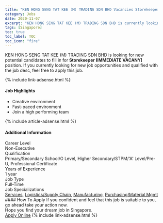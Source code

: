 ```yaml
---
title: "KEN HONG SENG TAT KEE (M) TRADING SDN BHD Vacancies Storekeeper (IMMEDIATE VACANY)" 
category: Jobs 
date: 2020-11-07 
excerpt: "KEN HONG SENG TAT KEE (M) TRADING SDN BHD is currently looking for suitable person to fill in the Storekeeper (IMMEDIATE VACANY) which positioned at Singapore" 
tags: [Singapore] 
toc: true 
toc_label: TOC 
toc_icon: "fire" 
--- 
```


<p>KEN HONG SENG TAT KEE (M) TRADING SDN BHD is looking for new potential candidates to fill in for <b>Storekeeper (IMMEDIATE VACANY)</b> position. If you currently looking for new job opportunities and qualified with the job desc, feel free to apply this job.
</p>{% include link-adsense.html %} 
<div><div><div><h4>Job Highlights</h4></div></div><div><ul><li><div><div><div><div></div></div></div><div><span>Creative environment</span></div></div></li><li><div><div><div><div></div></div></div><div><span>Fast-paced environment</span></div></div></li><li><div><div><div><div></div></div></div><div><span>Join a high performing team</span></div></div></li></ul></div></div> 
{% include article-adsense.html %} 
<div><div><div><h4>Additional Information</h4></div></div><div><div><div><div><div><div><div><div><span>Career Level</span></div></div><div><span>Non-Executive</span></div></div></div></div><div><div><div><div><div><span>Qualification</span></div></div><div><span>Primary/Secondary School/O Level, Higher Secondary/STPM/'A' Level/Pre-U, Professional Certificate</span></div></div></div></div><div><div><div><div><div><span>Years of Experience</span></div></div><div><span>1 year</span></div></div></div></div><div><div><div><div><div><span>Job Type</span></div></div><div><span>Full-Time</span></div></div></div></div><div><div><div><div><div><span>Job Specializations</span></div></div><div><span><a href="/en/job-search/services-jobs/">Services</a>, <a href="/en/job-search/logistics-supply-chain-jobs/">Logistics/Supply Chain</a>, <a href="/en/job-search/manufacturing-jobs/">Manufacturing</a>, <a href="/en/job-search/purchasing-inventory-warehouse-management-jobs/">Purchasing/Material Mgmt</a></span></div></div></div></div></div></div></div></div> 
#### How To Apply 
If you confident and feel that this job is suitable to you, go ahead take your action now. <br/> 
Hope you find your dream job in Singapore. <br/> 
<a href="https://www.jobstreet.com.my/en/job/storekeeper-immediate-vacany-8184912/origin/sg?jobId=jobstreet-sg-job-8184912&sectionRank=3&token=0~02ac2a82-081c-4332-aadc-b19b9fad67d8&fr=SRP%20View%20In%20New%20Ta" class="btn btn--info" target="_blank" rel="nofollow noopenner">Apply Online</a> 
{% include link-adsense.html %} 